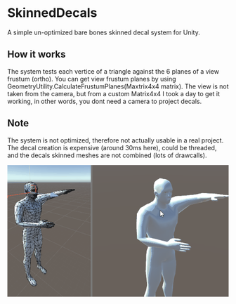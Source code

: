 # SkinnedDecals
A simple un-optimized bare bones skinned decal system for Unity.

## How it works
The system tests each vertice of a triangle against the 6 planes of a view frustum (ortho). You can get view frustum planes by using GeometryUtility.CalculateFrustumPlanes(Maxtrix4x4 matrix). The view is not taken from the camera, but from a custom Matrix4x4 I took a day to get it working, in other words, you dont need a camera to project decals.

## Note
The system is not optimized, therefore not actually usable in a real project. The decal creation is expensive (around 30ms here), could be threaded, and the decals skinned meshes are not combined (lots of drawcalls).

![](skinDecal1.gif)
